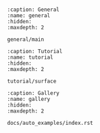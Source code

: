 ```{include} ../README.md

```

```{toctree}
:caption: General
:name: general
:hidden:
:maxdepth: 2

general/main
```

```{toctree}
:caption: Tutorial
:name: tutorial
:hidden:
:maxdepth: 2

tutorial/surface
```

```{toctree}
:caption: Gallery
:name: gallery
:hidden:
:maxdepth: 2

docs/auto_examples/index.rst
```